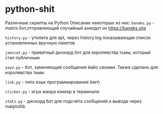 # python-shit

Различные скрипты на Python
Описание некоторых из них:
`baneks.py` - matrix бот,отправляющий случайный анекдот из https://baneks.site

`history.py` - утилита для apt, через history.log показывающая список установленных вручную пакетов

`jaencat.py` - приватный дискорд бот для королевства тьмы, который стал публичным

`yayo.py` - бот, заменяющий сообщения йайо своими. Также сделано для королевства тьмы

`link.py` - типо язык программирования (нет)

`clicker.py` - игра жанра кликер в терминале

`stats.py` - дискорд бот для подсчёта сообщений и вывода через matplotlib